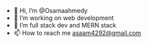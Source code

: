 - 👋 Hi, I’m @Osamaahmedy
- 👀 I’m working on web development
- 🌱 I’m full stack dev and MERN stack
- 📫 How to reach me asaam4292@gmail.com



<!---
Osamaahmedy/Osamaahmedy is a ✨ special ✨ repository because its `README.md` (this file) appears on your GitHub profile.
You can click the Preview link to take a look at your changes.
--->
